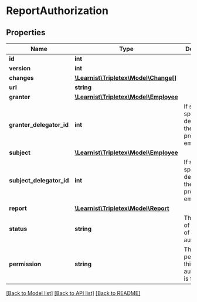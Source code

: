 # ReportAuthorization

## Properties
Name | Type | Description | Notes
------------ | ------------- | ------------- | -------------
**id** | **int** |  | [optional] 
**version** | **int** |  | [optional] 
**changes** | [**\Learnist\Tripletex\Model\Change[]**](Change.md) |  | [optional] 
**url** | **string** |  | [optional] 
**granter** | [**\Learnist\Tripletex\Model\Employee**](Employee.md) |  | [optional] 
**granter_delegator_id** | **int** | If set specifies the delegator to the granter proxy employee. | [optional] 
**subject** | [**\Learnist\Tripletex\Model\Employee**](Employee.md) |  | 
**subject_delegator_id** | **int** | If set specifies the delegator to the subject proxy employee. | [optional] 
**report** | [**\Learnist\Tripletex\Model\Report**](Report.md) |  | 
**status** | **string** | The status of this grant of authorization | 
**permission** | **string** | The specific permission this grant of authorization is for | 

[[Back to Model list]](../../README.md#documentation-for-models) [[Back to API list]](../../README.md#documentation-for-api-endpoints) [[Back to README]](../../README.md)

